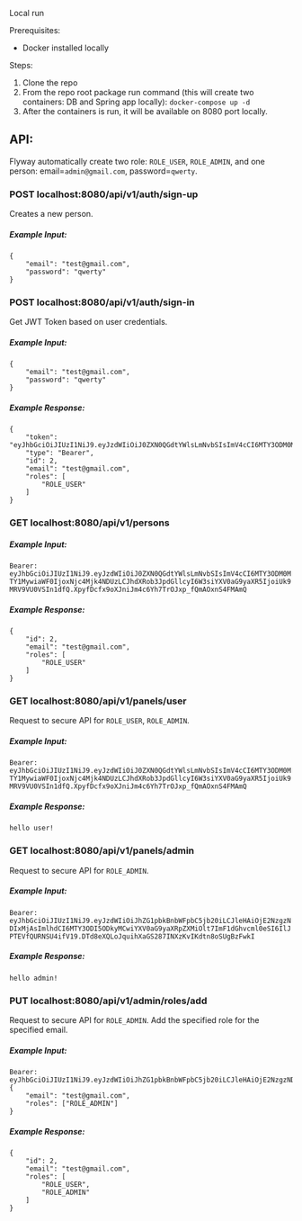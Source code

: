 Local run

Prerequisites:
- Docker installed locally

Steps:
1. Clone the repo
2. From the repo root package run command (this will create two containers: DB and Spring app locally):
   ```docker-compose up -d```
3. After the containers is run, it will be available on 8080 port locally.

## API:
 Flyway automatically create two role: `ROLE_USER`, `ROLE_ADMIN`, and one person: email=`admin@gmail.com`, password=`qwerty`.

### POST localhost:8080/api/v1/auth/sign-up

Creates a new person.

##### Example Input:
```
{
    "email": "test@gmail.com",
    "password": "qwerty"
}
```


### POST localhost:8080/api/v1/auth/sign-in

Get JWT Token based on user credentials.

##### Example Input:
```
{
    "email": "test@gmail.com",
    "password": "qwerty"
}
```

##### Example Response:
```
{
    "token": "eyJhbGciOiJIUzI1NiJ9.eyJzdWIiOiJ0ZXN0QGdtYWlsLmNvbSIsImV4cCI6MTY3ODM0MTY1MywiaWF0IjoxNjc4Mjk4NDUzLCJhdXRob3JpdGllcyI6W3siYXV0aG9yaXR5IjoiUk9MRV9VU0VSIn1dfQ.XpyfDcfx9oXJniJm4c6Yh7TrOJxp_fQmAOxnS4FMAmQ",
    "type": "Bearer",
    "id": 2,
    "email": "test@gmail.com",
    "roles": [
        "ROLE_USER"
    ]
}
```

### GET localhost:8080/api/v1/persons

##### Example Input:
```Bearer: eyJhbGciOiJIUzI1NiJ9.eyJzdWIiOiJ0ZXN0QGdtYWlsLmNvbSIsImV4cCI6MTY3ODM0MTY1MywiaWF0IjoxNjc4Mjk4NDUzLCJhdXRob3JpdGllcyI6W3siYXV0aG9yaXR5IjoiUk9MRV9VU0VSIn1dfQ.XpyfDcfx9oXJniJm4c6Yh7TrOJxp_fQmAOxnS4FMAmQ```

##### Example Response:
```
{
    "id": 2,
    "email": "test@gmail.com",
    "roles": [
        "ROLE_USER"
    ]
}
```

### GET localhost:8080/api/v1/panels/user

Request to secure API for `ROLE_USER`, `ROLE_ADMIN`.

##### Example Input:
```Bearer: eyJhbGciOiJIUzI1NiJ9.eyJzdWIiOiJ0ZXN0QGdtYWlsLmNvbSIsImV4cCI6MTY3ODM0MTY1MywiaWF0IjoxNjc4Mjk4NDUzLCJhdXRob3JpdGllcyI6W3siYXV0aG9yaXR5IjoiUk9MRV9VU0VSIn1dfQ.XpyfDcfx9oXJniJm4c6Yh7TrOJxp_fQmAOxnS4FMAmQ```

##### Example Response:
```
hello user!
```

### GET localhost:8080/api/v1/panels/admin

Request to secure API for `ROLE_ADMIN`.

##### Example Input:
```Bearer: eyJhbGciOiJIUzI1NiJ9.eyJzdWIiOiJhZG1pbkBnbWFpbC5jb20iLCJleHAiOjE2NzgzNDIxMjAsImlhdCI6MTY3ODI5ODkyMCwiYXV0aG9yaXRpZXMiOlt7ImF1dGhvcml0eSI6IlJPTEVfQURNSU4ifV19.DTd8eXQLoJquihXaGS287INXzKvIKdtn8oSUgBzFwkI```

##### Example Response:
```
hello admin!
```

### PUT localhost:8080/api/v1/admin/roles/add

Request to secure API for `ROLE_ADMIN`. Add the specified role for the specified email.

##### Example Input:
```
Bearer: eyJhbGciOiJIUzI1NiJ9.eyJzdWIiOiJhZG1pbkBnbWFpbC5jb20iLCJleHAiOjE2NzgzNDIxMjAsImlhdCI6MTY3ODI5ODkyMCwiYXV0aG9yaXRpZXMiOlt7ImF1dGhvcml0eSI6IlJPTEVfQURNSU4ifV19.DTd8eXQLoJquihXaGS287INXzKvIKdtn8oSUgBzFwkI
{
    "email": "test@gmail.com",
    "roles": ["ROLE_ADMIN"]
}
```

##### Example Response:
```
{
    "id": 2,
    "email": "test@gmail.com",
    "roles": [
        "ROLE_USER",
        "ROLE_ADMIN"
    ]
}
```